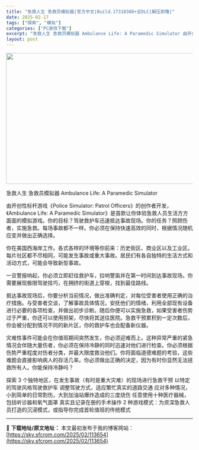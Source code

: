 ```yaml
---
title: "急救人生 急救员模拟器|官方中文|Build.17310388+全DLC|解压即撸|"
date: 2025-02-17
tags: ["探索", "模拟"]
categories: ["PC游戏下载"]
excerpt: "急救人生 急救员模拟器 Ambulance Life: A Paramedic Simulator 由开创性标杆游戏《Police Simulator: Patrol Officers》的创作者开发，《Ambulance Life: A Paramedic Simulator》是首款让你体验急救人员&hellip;"
layout: post
---
```


<img class="aligncenter size-full wp-image-113630" src="https://sky.sfcrom.com/wp-content/uploads/2025/02/2025021714004447.webp" alt="" width="616" height="353" />

急救人生 急救员模拟器 Ambulance Life: A Paramedic Simulator

由开创性标杆游戏《Police Simulator: Patrol Officers》的创作者开发，《Ambulance Life: A Paramedic Simulator》是首款让你体验急救人员生活方方面面的模拟游戏。你的目标？驾驶救护车迅速抵达事故现场。你的任务？照顾伤者，实施急救。每场事故都不一样。你必须在保持快速高效的同时，根据情况随机应变并做出正确选择。

你在美国西海岸工作。各式各样的环境等你前来：历史街区、商业区以及工业区。每片社区都不尽相同，可能发生事故或重大事故。居民们有各自独特的生活方式和活动方式，可能会导致新型事故。

一旦警报响起，你必须立即赶往救护车，拉响警笛并在第一时间到达事故现场。你需要展现极限驾驶技巧，在拥挤的街道上穿梭，找到最佳路线。

抵达事故现场后，你要分析当前情况，做出准确判定，对每位受害者使用正确的治疗措施。与受害者交谈，了解事故具体情况，安抚他们的情绪，利用全部现有设备进行必要的各项检查，并做出初步诊断。随后你便可以实施急救，如果受害者伤势过于严重，你还可以使用担架，尽快将其送往医院。急救干预累积到一定次数后，你会被分配到情况不同的新片区，你的救护车也会配备新仪器。

灾难性事件可能会在你值班期间突然发生，你必须迎难而上。这种异常严重的紧急情况会伴随大量伤者，你必须在保持冷静的同时迅速对他们进行检查。你必须根据伤势严重程度对伤者分类，并最大限度救治他们。你将面临道德难题的考验，这些难题会直接影响病人的存活几率。你必须做出正确的决定，因为有时你显然无法拯救所有人。你能保持冷静吗？

探索 3 个独特地区，在发生事故（有时是重大灾难）的现场进行急救干预
以特定的驾驶风格驾驶救护车
调整驾驶方式，适应繁忙真实的道路交通
应对多种情况，小到简单的日常割伤，大到加油站爆炸造成的三度烧伤
任意使用十种医疗器械，包括听诊器和氧气面罩
真实且记录在册的手术操作
2 种游戏模式：为资深急救人员打造的沉浸模式，或指导你完成首轮值班的传统模式

---
📖 **下载地址/原文地址：** 本文最初发布于我的博客网站：[https://sky.sfcrom.com/2025/02/113654](https://sky.sfcrom.com/2025/02/113654)
